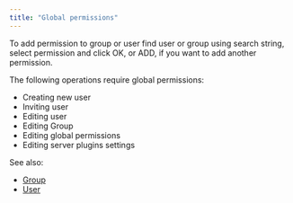 ```yaml
---
title: "Global permissions"
---
```


To add permission to group or user find user or group using search string, select permission and click OK, or ADD, if
you want to add another permission.

The following operations require global permissions:

* Creating new user
* Inviting user
* Editing user
* Editing Group
* Editing global permissions
* Editing server plugins settings

See also:

* [Group](group.md)
* [User](user.md)

